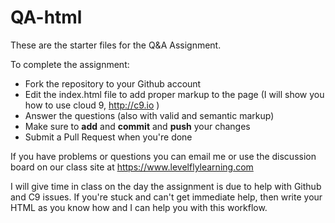 QA-html
=======

These are the starter files for the Q&amp;A Assignment.

To complete the assignment:

* Fork the repository to your Github account
* Edit the index.html file to add proper markup to the page (I will show you how to use cloud 9, http://c9.io )
* Answer the questions (also with valid and semantic markup)
* Make sure to __add__ and __commit__ and __push__ your changes
* Submit a Pull Request when you're done

If you have problems or questions you can email me or use the discussion board on our class site at https://www.levelflylearning.com

I will give time in class on the day the assignment is due to help with Github and C9 issues. If you're stuck and can't get immediate help, then write your HTML as you know how and I can help you with this workflow.
